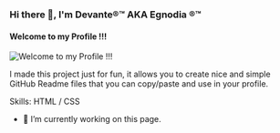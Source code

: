 ### Hi there 👋, I'm Devante®™  AKA Egnodia ®™
#### Welcome to my Profile !!!
![Welcome to my Profile !!!](https://arturssmirnovs.github.io/github-profile-readme-generator/images/banner.png)

I made this project just for fun, it allows you to create nice and simple GitHub Readme files that you can copy/paste and use in your profile.

Skills: HTML / CSS

- 🔭 I’m currently working on this page. 





